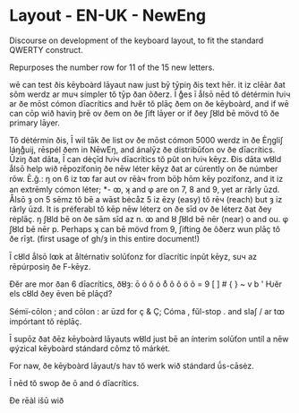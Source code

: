 # Layout - EN-UK - NewEng
Discourse on development of the keyboard layout, to fit the standard QWERTY construct.

Repurposes the number row for 11 of the 15 new letters.

wē can test ðis kēyboàrd lāyaut naw just bȳ tȳpiŋ ðis text hēr.
it iz clēàr ðat sôm werdz ar muч símpler tŏ tȳp ðan ôðerz.
Ī g̊es ī ǻlsō nēd tŏ dėtérmin ƕiч ar ðe mōst cómon dīacrítics and ƕĕr tŏ plāç ðem on ðe kēyboàrd, and if wē can cōp wið haviŋ þrē ov ðem on ðe ʃift lāyer or if ðey ʃȣld bē mövd tŏ ðe primary lāyer.

Tŏ dėtérmin ðis, Ī wil tāk ðe list ov ðe mōst cómon 5000 werdz in ðe Ėŋgliʃ láŋg̊uij, rēspél ðem in NēwEŋ, and ánalȳz ðe distribūťon ov ðe dīacrítics. Ūziŋ ðat dāta, Ī can dėçīd ƕiч dīacrítics tŏ pŭt on ƕiч kēyz.
Ðis dāta wȣld ǻlsō help wið rēpozíťoniŋ ðe nēw léter kēyz ðat ar cúrently on ðe númber rōw.
Ē.ǧ.: 	ŋ on 6 iz tꝏ far aut ov rēàч from bōþ hōm kēy pozíťonz, and it iz an extrēmly cómon léter; 
	*- ꝏ, ʞ and φ are on 7, 8 and 9, yet ar rărly ūzd. Ålsō ȝ on 5 sēmz tŏ bē a wāst bėcåz 5 iz ēzy (easy) tŏ rēч (reach) but ȝ iz rărly ūzd. 
	It is préferabl tŏ kēp nēw léterz on ðe sīd ov ðe léterz ðat ðey rėplāç.
	ŋ ʃȣld bē on ðe sām sīd az n.
	ꝏ and ȣ ʃȣld bē nēr (near) o and ou.
	φ ʃȣld bē nēr p.
	Perhaps ʞ can bē mövd from 9, ʃifting ðe ôðerz wun plāç tŏ ðe rīȝt. (first usage of gh/ȝ in this entire document!)
	

Ī cȣld ǻlsō lꝏk at åltérnativ solūťonz for dīacrític ínpŭt kēyz, suч az rēpúrposiŋ ðe F-kēyz.

Ðĕr are mor ðan 6 dīacrítics, ðȣȝ:
ō ó ŏ ȯ  o̊ ô ǒ ö  õ  = 9
[ ] # {  } ~ v b  '
Ƕĕr els cȣld ðey ēven bē plāçd?

Sémï-cōlon ; and cōlon : ar ūzd for ç & Ç;
Cóma , fŭl-stop . and slaʃ / ar tꝏ impórtant tŏ rėplāç. 

Ī supōz ðat ðēz kēyboàrd lāyauts wȣld just bē an ínterim solūťon untíl a nēw φýzical kēyboàrd stándard cômz tŏ márkėt.

For naw, ðe kēyboàrd lāyaut/s hav tŏ werk wið stándard ū́s-cāsėz.

Ī nēd tŏ swop ðe ō and ó dīacrítics.

Ðe rēàl išū wið

